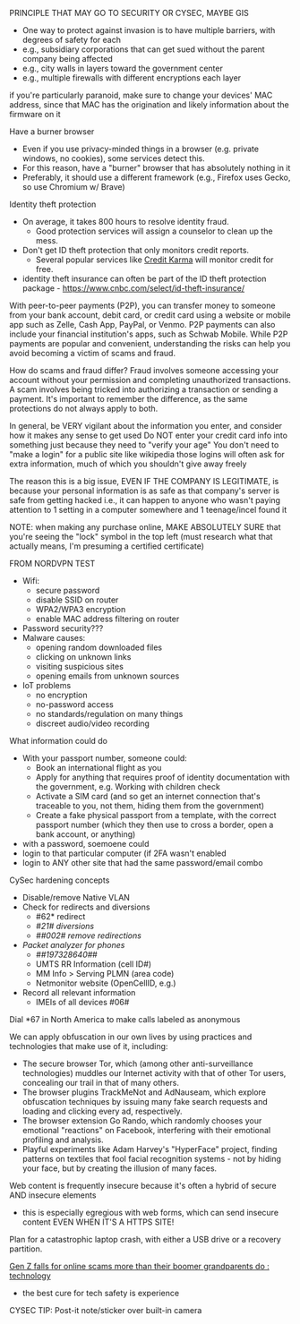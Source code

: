 
PRINCIPLE THAT MAY GO TO SECURITY OR CYSEC, MAYBE GIS
- One way to protect against invasion is to have multiple barriers, with degrees of safety for each
- e.g., subsidiary corporations that can get sued without the parent company being affected
- e.g., city walls in layers toward the government center
- e.g., multiple firewalls with different encryptions each layer

if you're particularly paranoid, make sure to change your devices' MAC address, since that MAC has the origination and likely information about the firmware on it

Have a burner browser
- Even if you use privacy-minded things in a browser (e.g. private windows, no cookies), some services detect this.
- For this reason, have a "burner" browser that has absolutely nothing in it
- Preferably, it should use a different framework (e.g., Firefox uses Gecko, so use Chromium w/ Brave)

Identity theft protection
- On average, it takes 800 hours to resolve identity fraud.
    - Good protection services will assign a counselor to clean up the mess.
- Don't get ID theft protection that only monitors credit reports.
    - Several popular services like [Credit Karma](https://www.creditkarma.com/) will monitor credit for free.
- identity theft insurance can often be part of the ID theft protection package - https://www.cnbc.com/select/id-theft-insurance/

With peer-to-peer payments (P2P), you can transfer money to someone from your bank account, debit card, or credit card using a website or mobile app such as Zelle, Cash App, PayPal, or Venmo. P2P payments can also include your financial institution's apps, such as Schwab Mobile. While P2P payments are popular and convenient, understanding the risks can help you avoid becoming a victim of scams and fraud.

How do scams and fraud differ?
Fraud involves someone accessing your account without your permission and completing unauthorized transactions. A scam involves being tricked into authorizing a transaction or sending a payment. It's important to remember the difference, as the same protections do not always apply to both.

In general, be VERY vigilant about the information you enter, and consider how it makes any sense to get used
Do NOT enter your credit card info into something just because they need to "verify your age"
You don't need to "make a login" for a public site like wikipedia
those logins will often ask for extra information, much of which you shouldn't give away freely

The reason this is a big issue, EVEN IF THE COMPANY IS LEGITIMATE, is because your personal information is as safe as that company's server is safe from getting hacked
i.e., it can happen to anyone who wasn't paying attention to 1 setting in a computer somewhere and 1 teenage/incel found it

NOTE: when making any purchase online, MAKE ABSOLUTELY SURE that you're seeing the "lock" symbol in the top left
(must research what that actually means, I'm presuming a certified certificate)

FROM NORDVPN TEST
- Wifi:
    - secure password
    - disable SSID on router
    - WPA2/WPA3 encryption
    - enable MAC address filtering on router
- Password security???
- Malware causes:
    - opening random downloaded files
    - clicking on unknown links
    - visiting suspicious sites
    - opening emails from unknown sources
- IoT problems
    - no encryption
    - no-password access
    - no standards/regulation on many things
    - discreet audio/video recording

What information could do
- With your passport number, someone could:
    - Book an international flight as you
    - Apply for anything that requires proof of identity documentation with the government, e.g. Working with children check
    - Activate a SIM card (and so get an internet connection that's traceable to you, not them, hiding them from the government)
    - Create a fake physical passport from a template, with the correct passport number (which they then use to cross a border, open a bank account, or anything)
- with a password, soemoene could
- login to that particular computer (if 2FA wasn't enabled
- login to ANY other site that had the same password/email combo

CySec hardening concepts
- Disable/remove Native VLAN
- Check for redirects and diversions
    - #62* redirect
    - _#21# diversions_
    - _##002# remove redirections_
- _Packet analyzer for phones_
    - _##197328640#_#
    - UMTS RR Information (cell ID#)
    - MM Info > Serving PLMN (area code)
    - Netmonitor website (OpenCellID, e.g.)
- Record all relevant information
    - IMEIs of all devices #06#

Dial *67 in North America to make calls labeled as anonymous

We can apply obfuscation in our own lives by using practices and technologies that make use of it, including:
- The secure browser Tor, which (among other anti-surveillance technologies) muddles our Internet activity with that of other Tor users, concealing our trail in that of many others.
- The browser plugins TrackMeNot and AdNauseam, which explore obfuscation techniques by issuing many fake search requests and loading and clicking every ad, respectively.
- The browser extension Go Rando, which randomly chooses your emotional "reactions" on Facebook, interfering with their emotional profiling and analysis.
- Playful experiments like Adam Harvey's "HyperFace" project, finding patterns on textiles that fool facial recognition systems - not by hiding your face, but by creating the illusion of many faces.

Web content is frequently insecure because it's often a hybrid of secure AND insecure elements
- this is especially egregious with web forms, which can send insecure content EVEN WHEN IT'S A HTTPS SITE!

Plan for a catastrophic laptop crash, with either a USB drive or a recovery partition.

[Gen Z falls for online scams more than their boomer grandparents do : technology](https://old.reddit.com/r/technology/comments/16rdi9s/gen_z_falls_for_online_scams_more_than_their/)
- the best cure for tech safety is experience

CYSEC TIP:
Post-it note/sticker over built-in camera
